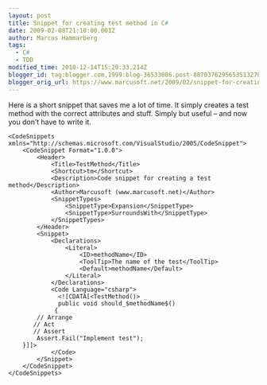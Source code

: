 ```yaml
---
layout: post
title: Snippet for creating test method in C#
date: 2009-02-08T21:10:00.001Z
author: Marcus Hammarberg
tags:
  - C#
  - TDD
modified_time: 2010-12-14T15:20:33.214Z
blogger_id: tag:blogger.com,1999:blog-36533086.post-8870376295653513270
blogger_orig_url: https://www.marcusoft.net/2009/02/snippet-for-creating-testmethod-in-c.html
---
```



Here is a short snippet that saves me a lot of time. It simply creates a
test method with the correct attributes and stuff. Simply but useful –
and now you don’t have to write it.
   <?xml version="1.0" encoding="utf-8" ?>
    <CodeSnippets  xmlns="http://schemas.microsoft.com/VisualStudio/2005/CodeSnippet">
        <CodeSnippet Format="1.0.0">
            <Header>
                <Title>TestMethod</Title>
                <Shortcut>tm</Shortcut>
                <Description>Code snippet for creating a test method</Description>
                <Author>Marcusoft (www.marcusoft.net)</Author>
                <SnippetTypes>
                    <SnippetType>Expansion</SnippetType>
                    <SnippetType>SurroundsWith</SnippetType>
                </SnippetTypes>
            </Header>
            <Snippet>
                <Declarations>
                    <Literal>
                        <ID>methodName</ID>
                        <ToolTip>The name of the test</ToolTip>
                        <Default>methodName</Default>
                    </Literal>
                </Declarations>
                <Code Language="csharp">
                  <![CDATA[<TestMethod()> _
                  public void should_$methodName$()
                 {
            // Arrange
           // Act
           // Assert
            Assert.Fail("Implement test");
        }]]>
                </Code>
            </Snippet>
        </CodeSnippet>
    </CodeSnippets>
